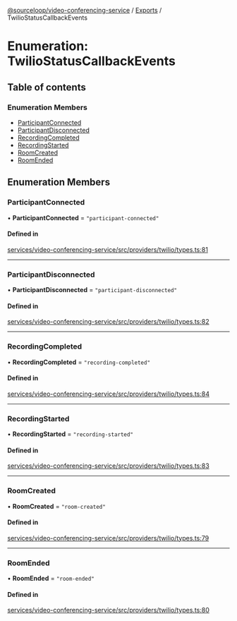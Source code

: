 [@sourceloop/video-conferencing-service](../README.md) / [Exports](../modules.md) / TwilioStatusCallbackEvents

# Enumeration: TwilioStatusCallbackEvents

## Table of contents

### Enumeration Members

- [ParticipantConnected](TwilioStatusCallbackEvents.md#participantconnected)
- [ParticipantDisconnected](TwilioStatusCallbackEvents.md#participantdisconnected)
- [RecordingCompleted](TwilioStatusCallbackEvents.md#recordingcompleted)
- [RecordingStarted](TwilioStatusCallbackEvents.md#recordingstarted)
- [RoomCreated](TwilioStatusCallbackEvents.md#roomcreated)
- [RoomEnded](TwilioStatusCallbackEvents.md#roomended)

## Enumeration Members

### ParticipantConnected

• **ParticipantConnected** = ``"participant-connected"``

#### Defined in

[services/video-conferencing-service/src/providers/twilio/types.ts:81](https://github.com/sourcefuse/loopback4-microservice-catalog/blob/d35fdb3f0/services/video-conferencing-service/src/providers/twilio/types.ts#L81)

___

### ParticipantDisconnected

• **ParticipantDisconnected** = ``"participant-disconnected"``

#### Defined in

[services/video-conferencing-service/src/providers/twilio/types.ts:82](https://github.com/sourcefuse/loopback4-microservice-catalog/blob/d35fdb3f0/services/video-conferencing-service/src/providers/twilio/types.ts#L82)

___

### RecordingCompleted

• **RecordingCompleted** = ``"recording-completed"``

#### Defined in

[services/video-conferencing-service/src/providers/twilio/types.ts:84](https://github.com/sourcefuse/loopback4-microservice-catalog/blob/d35fdb3f0/services/video-conferencing-service/src/providers/twilio/types.ts#L84)

___

### RecordingStarted

• **RecordingStarted** = ``"recording-started"``

#### Defined in

[services/video-conferencing-service/src/providers/twilio/types.ts:83](https://github.com/sourcefuse/loopback4-microservice-catalog/blob/d35fdb3f0/services/video-conferencing-service/src/providers/twilio/types.ts#L83)

___

### RoomCreated

• **RoomCreated** = ``"room-created"``

#### Defined in

[services/video-conferencing-service/src/providers/twilio/types.ts:79](https://github.com/sourcefuse/loopback4-microservice-catalog/blob/d35fdb3f0/services/video-conferencing-service/src/providers/twilio/types.ts#L79)

___

### RoomEnded

• **RoomEnded** = ``"room-ended"``

#### Defined in

[services/video-conferencing-service/src/providers/twilio/types.ts:80](https://github.com/sourcefuse/loopback4-microservice-catalog/blob/d35fdb3f0/services/video-conferencing-service/src/providers/twilio/types.ts#L80)
